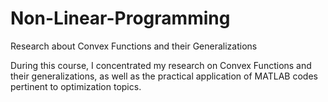 # Non-Linear-Programming
Research about Convex Functions and their Generalizations

During this course, I concentrated my research on Convex Functions and their generalizations, as well as the practical application of MATLAB codes pertinent to optimization topics.
